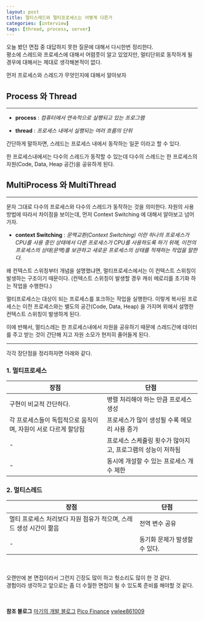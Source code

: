 ```yaml
---
layout: post
title: 멀티스레드와 멀티프로세스는 어떻게 다른가
categories: [interview]
tags: [thread, process, server]
---
```


오늘 봤던 면접 중 대답하지 못한 질문에 대해서 다시한번 정리한다.<br>
평소에 스레드와 프로세스에 대해서 어렴풋이 알고 있었지만, 멀티단위로 동작하게 될 경우에 대해서는 제대로 생각해본적이 없다.

먼저 프로세스와 스레드가 무엇인지에 대해서 알아보자

## Process 와 Thread
----

  - **process** : *컴퓨터에서 연속적으로 실행되고 있는 프로그램*

  - **thread** : *프로세스 내에서 실행되는 여러 흐름의 단위*

간단하게 말하자면, 스레드는 프로세스 내에서 동작하는 일꾼 이라고 할 수 있다.

한 프로세스내에서는 다수의 스레드가 동작할 수 있는데 다수의 스레드는 한 프로세스의 자원(Code, Data, Heap 공간)을 공유하게 된다.

## MultiProcess 와 MultiThread
----

문자 그대로 다수의 프로세스와 다수의 스레드가 동작하는 것을 의미한다.
자원의 사용방법에 따라서 차이점을 보이는데, 먼저 Context Switching 에 대해서 알아보고 넘어가자.

  - **context Switching** : *문맥교환(Context Switching) 이란 하나의 프로세스가 CPU를 사용 중인 상태에서 다른 프로세스가 CPU를 사용하도록 하기 위해, 이전의 프로세스의 상태(문맥)를 보관하고 새로운 프로세스의 상태를 적재하는 작업을 말한다.*

왜 컨텍스트 스위칭부터 개념을 설명했냐면, 멀티프로세스에서는 이 컨텍스트 스위칭이 발생하는 구조이기 때문이다. (컨텍스트 스위칭이 발생할 경우 캐쉬 메로리를 초기화 하는 작업을 수행한다.)

멀티프로세스는 대상이 되는 프로세스를 포크하는 작업을 실행한다. 이렇게 복사된 프로세스는 이전 프로세스와는 별도의 공간(Code, Data, Heap) 을 가지며 위에서 설명한 컨텍스트 스위칭이 발생하게 된다.

이에 반해서, 멀티스레는 한 프로세스내에서 자원을 공유하기 때문에 스레드간에 데이터를 주고 받는 것이 간단해 지고 자원 소모가 현저히 줄어들게 된다.

----

각각 장단점을 정리하자면 아래와 같다.

### 1. 멀티프로세스

장점 | 단점
---- | ----
구현이 비교적 간단하다.| 병렬 처리해야 하는 만큼 프로세스 생성
각 프로세스들이 독립적으로 움직이며, 자원이 서로 다르게 할당됨 | 프로세스가 많이 생성될 수록 메모리 사용 증가
-   | 프로세스 스케쥴링 횟수가 많아지고, 프로그램의 성능이 저하됨
-   | 동시에 개설할 수 있는 프로세스 개수 제한


### 2. 멀티스레드

장점 | 단점
---- | ----
멀티 프로세스 처리보다 자원 점유가 적으며, 스레드 생성 시간이 짦음 | 전역 변수 공유
- | 동기화 문제가 발생할 수 있다.



<br><br>
오랜만에 본 면접이라서 그런지 긴장도 많이 하고 헛소리도 많이 한 것 같다.<br>
경험이라 생각하고 앞으로는 좀 더 수월한 면접이 될 수 있도록 준비를 해야할 것 같다.<br>


<br><br>
**참조 블로그**
[마기의 개발 블로그](https://magi82.github.io/process-thread/ "마기의 개발 블로그")
[Pico Finance](http://karlsenchoi.blogspot.kr/2011/02/blog-post_23.html "Pico Finance")
[ywlee861009](http://marlboroyw.tistory.com/232 "ywlee861009")
